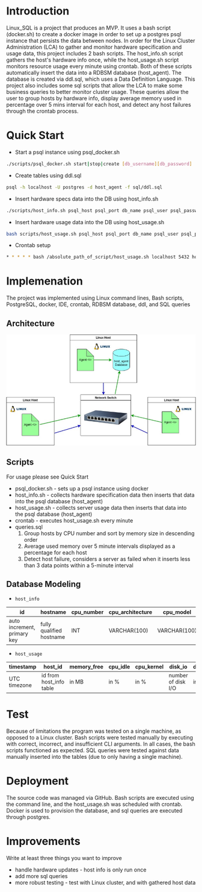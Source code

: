 # Introduction
Linux_SQL is a project that produces an MVP. It uses a bash script (docker.sh) to create a docker image in order to set up a postgres psql instance that persists the data between nodes. In order for the Linux Cluster Administration (LCA) to gather and monitor hardware specification and usage data, this project includes 2 bash scripts. The host_info.sh script gathers the host's hardware info once, while the host_usage.sh script monitors resource usage every minute using crontab. Both of these scripts automatically insert the data into a RDBSM database (host_agent). The database is created via ddl.sql, which uses a Data Definition Language. This project also includes some sql scripts that allow the LCA to make some business queries to better monitor cluster usage. These queries allow the user to group hosts by hardware info, display average memory used in percentage over 5 mins interval for each host, and detect any host failures through the crontab process. 

# Quick Start
- Start a psql instance using psql_docker.sh
```bash
./scripts/psql_docker.sh start|stop|create [db_username][db_password]
```
- Create tables using ddl.sql
```bash
psql -h localhost -U postgres -d host_agent -f sql/ddl.sql
```
- Insert hardware specs data into the DB using host_info.sh
```bash
./scripts/host_info.sh psql_host psql_port db_name psql_user psql_password
```
- Insert hardware usage data into the DB using host_usage.sh
```bash
bash scripts/host_usage.sh psql_host psql_port db_name psql_user psql_password
```
- Crontab setup
```bash
* * * * * bash /absolute_path_of_script/host_usage.sh localhost 5432 host_agent postgres password > /tmp/host_usage.log
```

# Implemenation
The project was implemented using Linux command lines, Bash scripts, PostgreSQL, docker, IDE, crontab, RDBSM database, ddl, and SQL queries

## Architecture
![architecture cluster diagram](./assets/architecture_cluster_diagram.jpg)

## Scripts
For usage please see Quick Start
- psql_docker.sh - sets up a psql instance using docker
- host_info.sh - collects hardware specification data then inserts that data into the psql database (host_agent)
- host_usage.sh - collects server usage data then inserts that data into the psql database (host_agent)
- crontab - executes host_usage.sh every minute
- queries.sql 
  1. Group hosts by CPU number and sort by memory size in descending order
  2. Average used memory over 5 minute intervals displayed as a percentage for each host
  3. Detect host failure, considers a server as failed when it inserts less than 3 data points within a 5-minute interval


## Database Modeling
- `host_info`

| id | hostname | cpu_number | cpu_architecture | cpu_model | cpu_mhz | l2_cache | total_mem | timestamp |
|----|----------|------------|------------------|-----------|---------|----------|-----------|-----------|
|  auto increment, primary key  |   fully qualified hostname       |   INT         |      VARCHAR(100)            |     VARCHAR(100)      |    NUMERIC     |     in kB     |         in kB  |      current time in UTC     |

- `host_usage`

| timestamp | host_id | memory_free | cpu_idle | cpu_kernel | disk_io | disk_available |
|-----------|---------|-------------|----------|------------|---------|----------------|
| UTC timezone | id from host_info table | in MB | in % | in % | number of disk I/O | in MB |

# Test
Because of limitations the program was tested on a single machine, as opposed to a Linux cluster. Bash scripts were tested manually by executing with correct, incorrect, and insufficient CLI arguments. In all cases, the bash scripts functioned as expected. SQL queries were tested against data manually inserted into the tables (due to only having a single machine). 

# Deployment
The source code was managed via GitHub. Bash scripts are executed using the command line, and the host_usage.sh was scheduled with crontab. Docker is used to provision the database, and sql queries are executed through postgres.

# Improvements
Write at least three things you want to improve
- handle hardware updates - host info is only run once
- add more sql queries 
- more robust testing - test with Linux cluster, and with gathered host data
